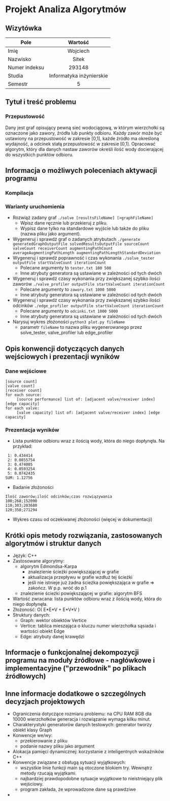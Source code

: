 # Projekt Analiza Algorytmów

## Wizytówka

| Pole      | Wartość       |
| --------- |:-------------:|
| Imię      | Wojciech      |
| Nazwisko  | Sitek         |
| Numer indeksu | 293148 |
| Studia | Informatyka inżynierskie |
| Semestr | 5 |

## Tytuł i treść problemu
### Przepustowość

Dany jest graf opisujący pewną sieć wodociągową, w którym wierzchołki są oznaczone jako zawory, źródła lub punkty odbioru. Każdy zawór może być ustawiony na przepustowość w zakresie [0,1], każde źródło ma określoną wydajność, a odcinek stałą przepustowość w zakresie [0,1].
Opracować algorytm, który dla danych nastaw zaworów określi ilość wody docierającej do wszystkich punktów odbioru.

## Informacja o możliwych poleceniach aktywacji programu
### Kompilacja

### Warianty uruchomienia
- Rozwiąż zadany graf `./solve [resultsFileName] [>graphFileName]`
    - Wpisz dane ręcznie lub przekieruj z pliku.
    - Wypisz dane tylko na standardowe wyjście lub także do pliku (nazwa pliku jako argument).
- Wygeneruj i sprawdź graf o zadanych atrybutach `./generate generatedGraphOutputFile solvedResultsOutputFile sourceCount valveCount receiverCount augmentingPathCount averageAugmentingPathLength augmentingPathLengthStandardDeviation`
- Wygeneruj i sprawdź poprawność i czas wykonania `./solve_tester outputFile startValveCount iterationCount`
    - Polecane argumenty to `tester.txt 100 500`
    - Inne atrybuty generatora są ustawiane w zależności od tych dwóch
- Wygeneruj i sprawdź czasy wykonania przy zwiększanej szybko ilości zaworów `./valve_profiler outputFile startValveCount iterationCount`
    - Polecane argumenty to `zawory.txt 1000 5000`
    - Inne atrybuty generatora są ustawiane w zależności od tych dwóch
- Wygeneruj i sprawdź czasy wykonania przy zwiększanej szybko ilości odcinków `./edge_profiler outputFile startValveCount iterationCount`
    - Polecane argumenty to `odcinki.txt 1000 5000`
    - Inne atrybuty generatora są ustawiane w zależności od tych dwóch
- Narysuj wykres złożoności `python3 plot.py fileName`
    - parametr `fileName` to nazwa pliku wygenerowanego przez solve_tester, valve_profiler lub edge_profiler
## Opis konwencji dotyczących danych wejściowych i prezentacji wyników
### Dane wejściowe
```
[source count]  
[valve count]
[receiver count]
for each source:
     [source performance] list of: [adjacent valve/receiver index] [edge capacity]
for each valve:
     [valve capacity] list of: [adjacent valve/receiver index] [edge capacity]
```
### Prezentacja wyników
- Lista punktów odbioru wraz z ilością wody, która do niego dopłynęła. Na przykład:  
 ```
  1: 0.434414  
  2: 0.0855754  
  3: 0.474005  
  4: 0.0593254  
  5: 0.0742435  
SUM: 1.12756  
```
- Badanie złożoności
```
Ilość zaworów;ilość odcinków;czas rozwiązywania
100;268;152090
110;303;203680
120;350;271294
```
- Wykres czasu od oczekiwanej złożoności (więcej w dokumentacji)

## Krótki opis metody rozwiązania, zastosowanych algorytmów i struktur danych

- Język: C++
- Zastosowane algorytmy:
    - algorytm Edmondsa-Karpa
        - znalezienie ścieżki powiększającej w grafie
        - aktualizacja przepływu w grafie wzdłuż tej ścieżki
        - jeśli nie istnieje już żadna ścieżka powiększająca w grafie => zakończ. W p.p. wróć do p.1
    - znalezienie ścieżki powiększającej w grafie: algorytm BFS
- Wartość zwracana: lista punktów odbioru wraz z ilością wody, która do niego dopłynęła.
- Złożoność: O( E\*E\*V + E\*V\*V )
- Struktury danych:
    - Graph: wektor obiektów Vertice
    - Vertice: tablica mieszająca o kluczu numer wierzchołka sąsiada i wartości obiekt Edge
    - Edge: atrybuty danej krawędzi
## Informacje o funkcjonalnej dekompozycji programu na moduły źródłowe - nagłówkowe i implementacyjne ("przewodnik" po plikach źródłowych)

## Inne informacje dodatkowe o szczególnych decyzjach projektowych
- Ograniczenia dotyczące rozmiaru problemu: na CPU RAM 8GB dla 10000 wierzchołków generacja i rozwiązanie wymaga kilku minut.
- Charakterystyki generatorów danych testowych: generator tworzy obiekt klasy Graph 
- Konwencje we/wy:
    - przekierowanie z pliku
    - podanie nazwy pliku jako argument
- Alokacja pamięci dynamicznej: korzystanie z inteligentnych wskaźników C++
- Konwencje związane z obsługą sytuacji wyjątkowych:
    - wszystkie linie funkcji main są otoczone blokiem try. Wewnątrz metody rzucają wyjątkami.
    - najbardziej prawdopodobne sytuacje wyjątkowe to nieistniejący plik wejściowy.
    - program zakłada, że wprowadzone dane są prawdziwe 
- 